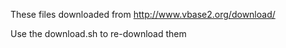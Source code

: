 These files downloaded from http://www.vbase2.org/download/

Use the download.sh to re-download them
